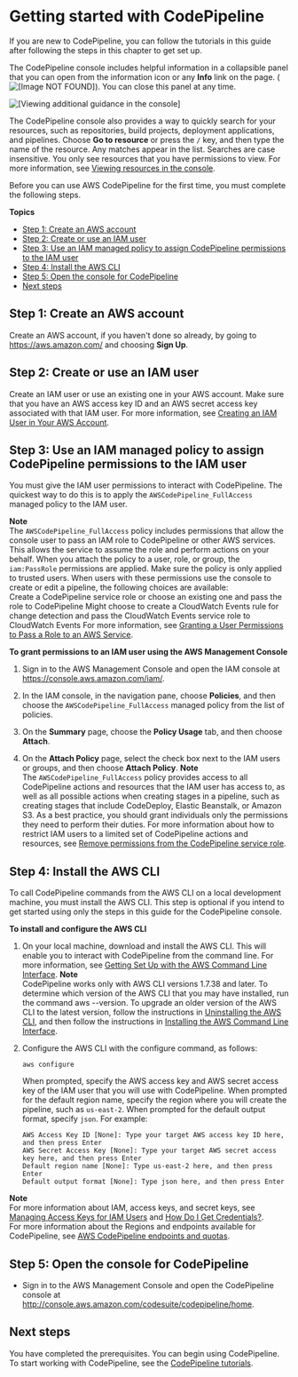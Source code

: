 # Getting started with CodePipeline<a name="getting-started-codepipeline"></a>

If you are new to CodePipeline, you can follow the tutorials in this guide after following the steps in this chapter to get set up\.

The CodePipeline console includes helpful information in a collapsible panel that you can open from the information icon or any **Info** link on the page\. \(![\[Image NOT FOUND\]](http://docs.aws.amazon.com/codepipeline/latest/userguide/images/console-info-icon.png)\)\. You can close this panel at any time\.

![\[Viewing additional guidance in the console\]](http://docs.aws.amazon.com/codepipeline/latest/userguide/images/codepipeline-guidance-open.png)

The CodePipeline console also provides a way to quickly search for your resources, such as repositories, build projects, deployment applications, and pipelines\. Choose **Go to resource** or press the `/` key, and then type the name of the resource\. Any matches appear in the list\. Searches are case insensitive\. You only see resources that you have permissions to view\. For more information, see [Viewing resources in the console](security-iam-resources-console.md)\. 

Before you can use AWS CodePipeline for the first time, you must complete the following steps\.

**Topics**
+ [Step 1: Create an AWS account](#create-aws-account)
+ [Step 2: Create or use an IAM user](#create-iam-user)
+ [Step 3: Use an IAM managed policy to assign CodePipeline permissions to the IAM user](#assign-permissions)
+ [Step 4: Install the AWS CLI](#install-cli)
+ [Step 5: Open the console for CodePipeline](#open-codepipeline-console)
+ [Next steps](#next-steps)

## Step 1: Create an AWS account<a name="create-aws-account"></a>

Create an AWS account, if you haven't done so already, by going to [https://aws\.amazon\.com/](https://aws.amazon.com/) and choosing **Sign Up**\.

## Step 2: Create or use an IAM user<a name="create-iam-user"></a>

Create an IAM user or use an existing one in your AWS account\. Make sure that you have an AWS access key ID and an AWS secret access key associated with that IAM user\. For more information, see [Creating an IAM User in Your AWS Account](https://docs.aws.amazon.com/IAM/latest/UserGuide/Using_SettingUpUser.html)\.

## Step 3: Use an IAM managed policy to assign CodePipeline permissions to the IAM user<a name="assign-permissions"></a>

You must give the IAM user permissions to interact with CodePipeline\. The quickest way to do this is to apply the `AWSCodePipeline_FullAccess` managed policy to the IAM user\. 

**Note**  
The `AWSCodePipeline_FullAccess` policy includes permissions that allow the console user to pass an IAM role to CodePipeline or other AWS services\. This allows the service to assume the role and perform actions on your behalf\. When you attach the policy to a user, role, or group, the `iam:PassRole` permissions are applied\. Make sure the policy is only applied to trusted users\. When users with these permissions use the console to create or edit a pipeline, the following choices are available:  
Create a CodePipeline service role or choose an existing one and pass the role to CodePipeline
Might choose to create a CloudWatch Events rule for change detection and pass the CloudWatch Events service role to CloudWatch Events 
For more information, see [Granting a User Permissions to Pass a Role to an AWS Service](https://docs.aws.amazon.com/IAM/latest/UserGuide/id_roles_use_passrole.html)\.

**To grant permissions to an IAM user using the AWS Management Console**

1. Sign in to the AWS Management Console and open the IAM console at [https://console\.aws\.amazon\.com/iam/](https://console.aws.amazon.com/iam/)\.

1. In the IAM console, in the navigation pane, choose **Policies**, and then choose the `AWSCodePipeline_FullAccess` managed policy from the list of policies\.

1. On the **Summary** page, choose the **Policy Usage** tab, and then choose **Attach**\.

1. On the **Attach Policy** page, select the check box next to the IAM users or groups, and then choose **Attach Policy**\.
**Note**  
The `AWSCodePipeline_FullAccess` policy provides access to all CodePipeline actions and resources that the IAM user has access to, as well as all possible actions when creating stages in a pipeline, such as creating stages that include CodeDeploy, Elastic Beanstalk, or Amazon S3\. As a best practice, you should grant individuals only the permissions they need to perform their duties\. For more information about how to restrict IAM users to a limited set of CodePipeline actions and resources, see [Remove permissions from the CodePipeline service role](security-iam.md#remove-permissions-from-policy)\.

## Step 4: Install the AWS CLI<a name="install-cli"></a>

To call CodePipeline commands from the AWS CLI on a local development machine, you must install the AWS CLI\. This step is optional if you intend to get started using only the steps in this guide for the CodePipeline console\.

**To install and configure the AWS CLI**

1. On your local machine, download and install the AWS CLI\. This will enable you to interact with CodePipeline from the command line\. For more information, see [Getting Set Up with the AWS Command Line Interface](https://docs.aws.amazon.com/cli/latest/userguide/cli-chap-getting-set-up.html)\.
**Note**  
CodePipeline works only with AWS CLI versions 1\.7\.38 and later\. To determine which version of the AWS CLI that you may have installed, run the command aws \-\-version\. To upgrade an older version of the AWS CLI to the latest version, follow the instructions in [Uninstalling the AWS CLI](https://docs.aws.amazon.com/cli/latest/userguide/cli-uninstall.html), and then follow the instructions in [Installing the AWS Command Line Interface](https://docs.aws.amazon.com/cli/latest/userguide/installing.html)\.

1. Configure the AWS CLI with the configure command, as follows:

   ```
   aws configure
   ```

   When prompted, specify the AWS access key and AWS secret access key of the IAM user that you will use with CodePipeline\. When prompted for the default region name, specify the region where you will create the pipeline, such as `us-east-2`\. When prompted for the default output format, specify `json`\. For example:

   ```
   AWS Access Key ID [None]: Type your target AWS access key ID here, and then press Enter
   AWS Secret Access Key [None]: Type your target AWS secret access key here, and then press Enter
   Default region name [None]: Type us-east-2 here, and then press Enter
   Default output format [None]: Type json here, and then press Enter
   ```
**Note**  
For more information about IAM, access keys, and secret keys, see [Managing Access Keys for IAM Users](https://docs.aws.amazon.com/IAM/latest/UserGuide/ManagingCredentials.html) and [How Do I Get Credentials?](https://docs.aws.amazon.com/IAM/latest/UserGuide/IAM_Introduction.html#IAM_SecurityCredentials)\.   
For more information about the Regions and endpoints available for CodePipeline, see [AWS CodePipeline endpoints and quotas](https://docs.aws.amazon.com/general/latest/gr/codepipeline.html)\.

## Step 5: Open the console for CodePipeline<a name="open-codepipeline-console"></a>
+ Sign in to the AWS Management Console and open the CodePipeline console at [http://console\.aws\.amazon\.com/codesuite/codepipeline/home](http://console.aws.amazon.com/codesuite/codepipeline/home)\.

## Next steps<a name="next-steps"></a>

You have completed the prerequisites\. You can begin using CodePipeline\. To start working with CodePipeline, see the [CodePipeline tutorials](tutorials.md)\.